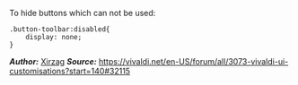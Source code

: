 To hide buttons which can not be used:
 
    .button-toolbar:disabled{
    	display: none;
    }
    
    
***Author:*** [Xirzag](https://vivaldi.net/en-US/easysocial-dashboard/profile/57864)
***Source:*** https://vivaldi.net/en-US/forum/all/3073-vivaldi-ui-customisations?start=140#32115
